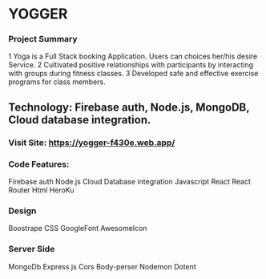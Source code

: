 # YOGGER

### Project Summary
1 Yoga is a Full Stack booking Application. Users can choices
  her/his desire Service.
2 Cultivated positive relationships with participants by
  interacting with groups during fitness classes.
3 Developed safe and effective exercise programs for class
  members.

## Technology: Firebase auth, Node.js, MongoDB, Cloud database integration.

### Visit Site: https://yogger-f430e.web.app/

### Code Features:

Firebase auth
Node.js
Cloud Database integration
Javascript
React
React Router
Html
HeroKu

### Design
Boostrape
CSS
GoogleFont
AwesomeIcon

### Server Side
MongoDb
Express js
Cors
Body-perser
Nodemon
Dotent


